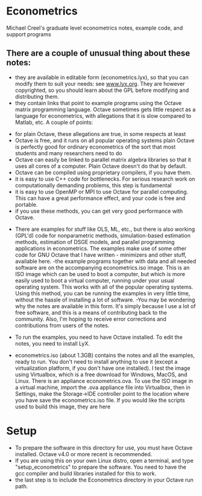 # Econometrics
Michael Creel's graduate level econometrics notes, example code, and support programs

## There are a couple of unusual thing about these notes:
- they are available in editable form (econometrics.lyx), so that you can modify them to suit your needs: see www.lyx.org. They are however copyrighted, so you should learn about the GPL before modifying and distributing them.
- they contain links that point to example programs using the Octave matrix programming language. Octave sometimes gets little respect as a language for econometrics, with allegations that it is slow compared to Matlab, etc. A couple of points:
* for plain Octave, these allegations are true, in some respects at least
* Octave is free, and it runs on all popular operating systems
plain Octave is perfectly good for ordinary econometrics of the sort that most students and many researchers need to do
* Octave can easily be linked to parallel matrix algebra libraries so that it uses all cores of a computer. Plain Octave doesn't do that by default.
*  Octave can be compiled using proprietary compilers, if you have them.
* it is easy to use C++ code for bottlenecks. For serious research work on computationally demanding problems, this step is fundamental
* it is easy to use OpenMP or MPI to use Octave for parallel computing. This can have a great performance effect, and your code is free and portable.
* if you use these methods, you can get very good performance with Octave.
- There are examples for stuff like OLS, ML, etc., but there is also working (GPL'd) code for nonparametric methods, simulation-based estimation methods, estimation of DSGE models, and parallel programming applications in econometrics. The examples make use of some other code for GNU Octave that I have written - minimizers and other stuff, available here.
-the example programs together with data and all needed software are on the accompanying econometrics.iso image. This is an ISO image which can be used to boot a computer, but which is more easily used to boot a virtual computer, running under your usual operating system. This works with all of the popular operating systems. Using this method, you can be running the examples in very little time, without the hassle of installing a lot of software.
-You may be wondering why the notes are available in this form. It's simply because I use a lot of free software, and this is a means of contributing back to the community. Also, I'm hoping to receive error corrections and contributions from users of the notes.

- To run the examples, you need to have Octave installed. To edit the notes, you need to install LyX.
- econometrics.iso (about 1.3GB) contains the notes and all the examples, ready to run. You don't need to install anything to use it (except a virtualization platform, if you don't have one installed). I test the image using Virtualbox, which is a free download for Windows, MacOS, and Linux. There is an appliance econometrics.ova. To use the ISO image in a virtual machine, import the .ova appliance file into Virtualbox, then in Settings, make the Storage->IDE controller point to the location where you have save the econometrics.iso file. If you would like the scripts used to build this image, they are here

# Setup
- To prepare the software in this directory for use, you must
have Octave installed. Octave v4.0 or more recent is recommended.
- If you are using this on your own Linux distro, open a terminal,
and type "setup_econometrics" to prepare the software. You need
to have the gcc compiler and build libraries installed for this
to work.
- the last step is to include the Econometrics directory in your Octave
run path.



